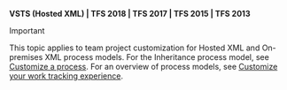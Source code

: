 
<p><b>VSTS (Hosted XML) | TFS 2018 | TFS 2017 | TFS 2015 | TFS 2013</b></p>

> [!IMPORTANT]  
>This topic applies to team project customization for Hosted XML and On-premises XML process models. For the Inheritance process model, see [Customize a process](../customize/process/customize-process.md). For an overview of process models, see [Customize your work tracking experience](../customize/customize-work.md).  


